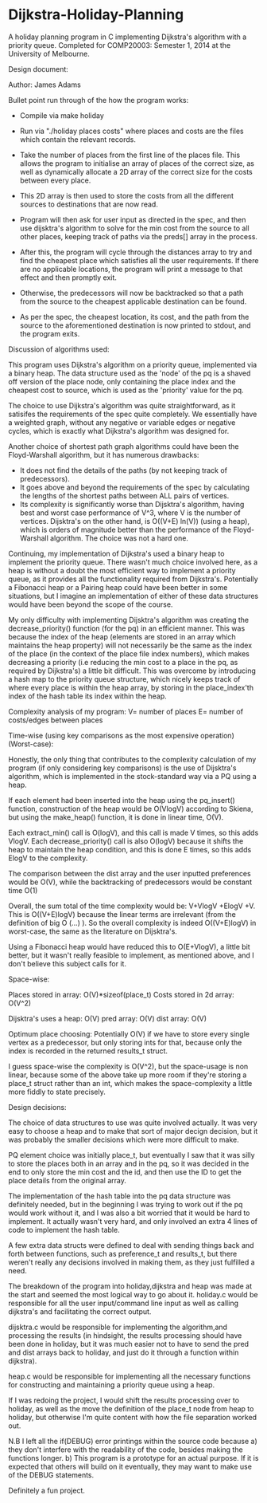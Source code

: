 # Dijkstra-Holiday-Planning
A holiday planning program in C implementing Dijkstra's algorithm with a priority queue. 
Completed for COMP20003: Semester 1, 2014 at the University of Melbourne.

Design document:

Author: James Adams

Bullet point run through of the how the program works:

* Compile via make holiday

* Run via "./holiday places costs" where places and costs are the files which contain the relevant records.

* Take the number of places from the first line of the places file. This allows the program to initialise an array of places of the correct size, as well as dynamically allocate a 2D array of the correct size for the costs between every place.

* This 2D array is then used to store the costs from all the different sources to destinations that are now read.

* Program will then ask for user input as directed in the spec, and then use dijsktra's algorithm to solve for the min cost from the source to all other places, keeping track of paths via the preds[] array in the process.

* After this, the program will cycle through the distances array to try and find the cheapest place which satisfies all the user requirements. If there are no applicable locations, the program will print a message to that effect and then promptly exit.

* Otherwise, the predecessors will now be backtracked so that a path from the source to the cheapest applicable destination can be found.

* As per the spec, the cheapest location, its cost, and the path from the source to the aforementioned destination is now printed to stdout, and the program exits.


Discussion of algorithms used:

This program uses Dijkstra's algorithm on a priority queue, implemented via a binary heap. The data structure used as the 'node' of the pq is a shaved off version of the place node, only containing the place index and the cheapest cost to source, which is used as the 'priority' value for the pq. 

The choice to use Dijkstra's algorithm was quite straightforward, as it satisifes the requirements of the spec quite completely. We essentially have a weighted graph, without any negative or variable edges or negative cycles, which is exactly what Dijkstra's algorithm was designed for. 

Another choice of shortest path graph algorithms could have been the Floyd-Warshall algorithm, but it has numerous drawbacks:

* It does not find the details of the paths (by not keeping track of predecessors).
* It goes above and beyond the requirements of the spec by calculating the lengths of the shortest paths between ALL pairs of vertices.
* Its complexity is significantly worse than Dijsktra's algorithm, having best and worst case performance of V^3, where V is the number of vertices. Dijsktra's on the other hand, is O((V+E) ln(V)) (using a heap), which is orders of magnitude better than the performance of the Floyd-Warshall algorithm. The choice was not a hard one.

Continuing, my implementation of Dijkstra's used a binary heap to implement the priority queue. There wasn't much choice involved here, as a heap is without a doubt the most efficient way to implement a priority queue, as it provides all the functionality required from Dijkstra's. Potentially a Fibonacci heap or a Pairing heap could have been better in some situations, but I imagine an implementation of either of these data structures would have been beyond the scope of the course.

My only difficulty with implementing Dijsktra's algorithm was creating the decrease_priority() function (for the pq) in an efficient manner. This was because the index of the heap (elements are stored in an array which maintains the heap property) will not necessarily be the same as the index of the place (in the context of the place file index numbers), which makes decreasing a priority (i.e reducing the min cost to a place in the pq, as required by Dijkstra's) a little bit difficult. This was overcome by introducing a hash map to the priority queue structure, which nicely keeps track of where every place is within the heap array, by storing in the place_index'th index of the hash table its index within the heap.

Complexity analysis of my program:
V= number of places
E= number of costs/edges between places

Time-wise (using key comparisons as the most expensive operation) (Worst-case):

Honestly, the only thing that contributes to the complexity calculation of my program (if only considering key comparisons) is the use of Dijsktra's algorithm, which is implemented in the stock-standard way via a PQ using a heap. 

If each element had been inserted into the heap using the pq_insert() function, construction of the heap would be O(VlogV) according to Skiena, but using the make_heap() function, it is done in linear time, O(V).

Each extract_min() call is O(logV), and this call is made V times, so this adds VlogV.
Each decrease_priority() call is also O(logV) because it shifts the heap to maintain the heap condition, and this is done E times, so this adds ElogV to the complexity.

The comparison between the dist array and the user inputted preferences would be O(V), while the backtracking of predecessors would be constant time O(1)

Overall, the sum total of the time complexity would be:
V+VlogV +ElogV +V. This is O((V+E)logV) because the linear terms are irrelevant (from the definition of big O (...) ). So the overall complexity is indeed O((V+E)logV) in worst-case, the same as the literature on Dijsktra's.

Using a Fibonacci heap would have reduced this to O(E+VlogV), a little bit better, but it wasn't really feasible to implement, as mentioned above, and I don't believe this subject calls for it.

Space-wise:

Places stored in array: O(V)*sizeof(place_t)
Costs stored in 2d array: O(V^2)

Dijsktra's uses a heap: O(V)
		    pred array: O(V)
		    dist array: O(V)

Optimum place choosing:
	Potentially O(V) if we have to store every single vertex as a predecessor, but only storing ints for that, because only the index is recorded in the returned results_t struct.

I guess space-wise the complexity is O(V^2), but the space-usage is non linear, because some of the above take up more room if they're storing a place_t struct rather than an int, which makes the space-complexity a little more fiddly to state precisely.


Design decisions:

The choice of data structures to use was quite involved actually. It was very easy to choose a heap and to make that sort of major decign decision, but it was probably the smaller decisions which were more difficult to make.

PQ element choice was initially place_t, but eventually I saw that it was silly to store the places both in an array and in the pq, so it was decided in the end to only store the min cost and the id, and then use the ID to get the place details from the original array.

The implementation of the hash table into the pq data structure was definitely needed, but in the beginning I was trying to work out if the pq would work without it, and I was also a bit worried that it would be hard to implement. It actually wasn't very hard, and only involved an extra 4 lines of code to implement the hash table.

A few extra data structs were defined to deal with sending things back and forth between functions, such as preference_t and results_t, but there weren't really any decisions involved in making them, as they just fulfilled a need.


The breakdown of the program into holiday,dijkstra and heap was made at the start and seemed the most logical way to go about it. holiday.c would be responsible for all the user input/command line input as well as calling dijkstra's and facilitating the correct output.

dijsktra.c would be responsible for implementing the algorithm,and processing the results (in hindsight, the results processing should have been done in holiday, but it was much easier not to have to send the pred and dist arrays back to holiday, and just do it through a function within dijkstra). 

heap.c would be responsible for implementing all the necessary functions for constructing and maintaining a priority queue using a heap.

If I was redoing the project, I would shift the results processing over to holiday, as well as the move the definition of the place_t node from heap to holiday, but otherwise I'm quite content with how the file separation worked out.

N.B I left all the if(DEBUG) error printings within the source code because 
a) they don't interfere with the readability of the code, besides making the functions longer.
b) This program is a prototype for an actual purpose. If it is expected that others will build on it eventually, they may want to make use of the DEBUG statements.



Definitely a fun project.









